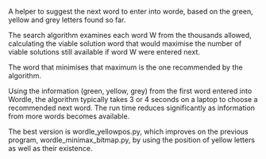 A helper to suggest the next word to enter into worde, based on the green, yellow and grey letters found so far. 

The search algorithm examines each word W from the thousands allowed, calculating the viable solution word that would maximise the number of viable solutions still available if word W were entered next.

The word that minimises that maximum is the one recommended by the algorithm.

Using the information (green, yellow, grey) from the first word entered into Wordle, the algorithm typically takes 3 or 4 seconds on a laptop to choose a recommended next word. The run time reduces significantly as information from more words becomes available. 

The best version is wordle_yellowpos.py, which improves on the previous program, wordle_minimax_bitmap.py,  by using the position of yellow letters as well as their existence.
